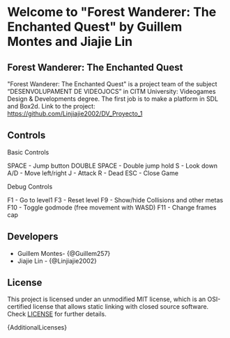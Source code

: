 # Welcome to "Forest Wanderer: The Enchanted Quest" by Guillem Montes and Jiajie Lin

## Forest Wanderer: The Enchanted Quest

"Forest Wanderer: The Enchanted Quest" is a project team of the subject “DESENVOLUPAMENT DE VIDEOJOCS” in CITM University: Videogames Design & Developments degree. The first job is to make a platform in SDL and Box2d.
Link to the project: https://github.com/Linjiajie2002/DV_Proyecto_1

## Controls

Basic Controls

SPACE - Jump button
DOUBLE SPACE - Double jump
hold S - Look down
A/D - Move left/right
J - Attack
R - Dead
ESC - Close Game

Debug Controls

F1 - Go to level1
F3 - Reset level
F9 - Show/hide Collisions and other metas
F10 - Toggle godmode (free movement with WASD)
F11 - Change frames cap


## Developers

 - Guillem Montes- {@Guillem257}
 - Jiajie Lin - {@Linjiajie2002}


## License

This project is licensed under an unmodified MIT license, which is an OSI-certified license that allows static linking with closed source software. Check [LICENSE](LICENSE) for further details.

{AdditionalLicenses}


